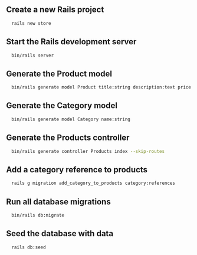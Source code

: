 ## Create a new Rails project

```bash
  rails new store
```

## Start the Rails development server

```bash
  bin/rails server
```

## Generate the Product model

```bash
  bin/rails generate model Product title:string description:text price:decimal stock_quantity:integer
```

## Generate the Category model

```bash
  bin/rails generate model Category name:string
```

## Generate the Products controller

```bash
  bin/rails generate controller Products index --skip-routes
```

## Add a category reference to products

```bash
  rails g migration add_category_to_products category:references
```

## Run all database migrations

```bash
  bin/rails db:migrate
```

## Seed the database with data

```bash
  rails db:seed
```

